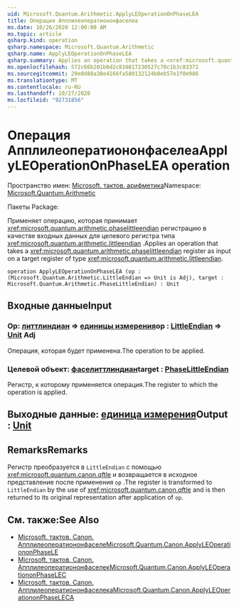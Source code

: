 ```yaml
---
uid: Microsoft.Quantum.Arithmetic.ApplyLEOperationOnPhaseLEA
title: Операция Апплилеоператиононфаселеа
ms.date: 10/26/2020 12:00:00 AM
ms.topic: article
qsharp.kind: operation
qsharp.namespace: Microsoft.Quantum.Arithmetic
qsharp.name: ApplyLEOperationOnPhaseLEA
qsharp.summary: Applies an operation that takes a <xref:microsoft.quantum.arithmetic.phaselittleendian> register as input on a target register of type <xref:microsoft.quantum.arithmetic.littleendian>.
ms.openlocfilehash: 572c66b201b6d2c816017230527c70c1b3c83371
ms.sourcegitcommit: 29e0d88a30e4166fa580132124b0eb57e1f0e986
ms.translationtype: MT
ms.contentlocale: ru-RU
ms.lasthandoff: 10/27/2020
ms.locfileid: "92731856"
---
```

# <a name="applyleoperationonphaselea-operation"></a><span data-ttu-id="63c4c-102">Операция Апплилеоператиононфаселеа</span><span class="sxs-lookup"><span data-stu-id="63c4c-102">ApplyLEOperationOnPhaseLEA operation</span></span>

<span data-ttu-id="63c4c-103">Пространство имен: [Microsoft. тактов. арифметика](xref:Microsoft.Quantum.Arithmetic)</span><span class="sxs-lookup"><span data-stu-id="63c4c-103">Namespace: [Microsoft.Quantum.Arithmetic](xref:Microsoft.Quantum.Arithmetic)</span></span>

<span data-ttu-id="63c4c-104">Пакеты [](https://nuget.org/packages/)</span><span class="sxs-lookup"><span data-stu-id="63c4c-104">Package: [](https://nuget.org/packages/)</span></span>


<span data-ttu-id="63c4c-105">Применяет операцию, которая принимает <xref:microsoft.quantum.arithmetic.phaselittleendian> регистрацию в качестве входных данных для целевого регистра типа <xref:microsoft.quantum.arithmetic.littleendian> .</span><span class="sxs-lookup"><span data-stu-id="63c4c-105">Applies an operation that takes a <xref:microsoft.quantum.arithmetic.phaselittleendian> register as input on a target register of type <xref:microsoft.quantum.arithmetic.littleendian>.</span></span>

```qsharp
operation ApplyLEOperationOnPhaseLEA (op : (Microsoft.Quantum.Arithmetic.LittleEndian => Unit is Adj), target : Microsoft.Quantum.Arithmetic.PhaseLittleEndian) : Unit
```


## <a name="input"></a><span data-ttu-id="63c4c-106">Входные данные</span><span class="sxs-lookup"><span data-stu-id="63c4c-106">Input</span></span>

### <a name="op--littleendian--unit-adj"></a><span data-ttu-id="63c4c-107">Op: [литтлиндиан](xref:Microsoft.Quantum.Arithmetic.LittleEndian) => [единицы измерения](xref:microsoft.quantum.lang-ref.unit)</span><span class="sxs-lookup"><span data-stu-id="63c4c-107">op : [LittleEndian](xref:Microsoft.Quantum.Arithmetic.LittleEndian) => [Unit](xref:microsoft.quantum.lang-ref.unit) Adj</span></span>

<span data-ttu-id="63c4c-108">Операция, которая будет применена.</span><span class="sxs-lookup"><span data-stu-id="63c4c-108">The operation to be applied.</span></span>


### <a name="target--phaselittleendian"></a><span data-ttu-id="63c4c-109">Целевой объект: [фаселиттлиндиан](xref:Microsoft.Quantum.Arithmetic.PhaseLittleEndian)</span><span class="sxs-lookup"><span data-stu-id="63c4c-109">target : [PhaseLittleEndian](xref:Microsoft.Quantum.Arithmetic.PhaseLittleEndian)</span></span>

<span data-ttu-id="63c4c-110">Регистр, к которому применяется операция.</span><span class="sxs-lookup"><span data-stu-id="63c4c-110">The register to which the operation is applied.</span></span>



## <a name="output--unit"></a><span data-ttu-id="63c4c-111">Выходные данные: [единица измерения](xref:microsoft.quantum.lang-ref.unit)</span><span class="sxs-lookup"><span data-stu-id="63c4c-111">Output : [Unit](xref:microsoft.quantum.lang-ref.unit)</span></span>



## <a name="remarks"></a><span data-ttu-id="63c4c-112">Remarks</span><span class="sxs-lookup"><span data-stu-id="63c4c-112">Remarks</span></span>

<span data-ttu-id="63c4c-113">Регистр преобразуется в `LittleEndian` с помощью <xref:microsoft.quantum.canon.qftle> и возвращается в исходное представление после применения `op` .</span><span class="sxs-lookup"><span data-stu-id="63c4c-113">The register is transformed to `LittleEndian` by the use of <xref:microsoft.quantum.canon.qftle> and is then returned to its original representation after application of `op`.</span></span>

## <a name="see-also"></a><span data-ttu-id="63c4c-114">См. также:</span><span class="sxs-lookup"><span data-stu-id="63c4c-114">See Also</span></span>

- [<span data-ttu-id="63c4c-115">Microsoft. тактов. Canon. Апплилеоператиононфаселе</span><span class="sxs-lookup"><span data-stu-id="63c4c-115">Microsoft.Quantum.Canon.ApplyLEOperationonPhaseLE</span></span>](xref:Microsoft.Quantum.Canon.ApplyLEOperationonPhaseLE)
- [<span data-ttu-id="63c4c-116">Microsoft. тактов. Canon. Апплилеоператиононфаселек</span><span class="sxs-lookup"><span data-stu-id="63c4c-116">Microsoft.Quantum.Canon.ApplyLEOperationonPhaseLEC</span></span>](xref:Microsoft.Quantum.Canon.ApplyLEOperationonPhaseLEC)
- [<span data-ttu-id="63c4c-117">Microsoft. тактов. Canon. Апплилеоператиононфаселека</span><span class="sxs-lookup"><span data-stu-id="63c4c-117">Microsoft.Quantum.Canon.ApplyLEOperationonPhaseLECA</span></span>](xref:Microsoft.Quantum.Canon.ApplyLEOperationonPhaseLECA)